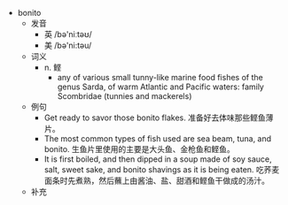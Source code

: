 - bonito
  - 发音
    - 英 /bə'niːtəʊ/
    - 美 /bə'ni:təu/
  - 词义
    - n. 鲣
      - any of various small tunny-like marine food fishes of the genus Sarda, of warm Atlantic and Pacific waters: family Scombridae (tunnies and mackerels) 
  - 例句
    - Get ready to savor those bonito flakes. 准备好去体味那些鲣鱼薄片。
    - The most common types of fish used are sea beam, tuna, and bonito. 生鱼片里使用的主要是大头鱼、金枪鱼和鲣鱼。
    - It is first boiled, and then dipped in a soup made of soy sauce, salt, sweet sake, and bonito shavings as it is being eaten. 吃荞麦面条时先煮熟，然后蘸上由酱油、盐、甜酒和鲣鱼干做成的汤汁。
  - 补充